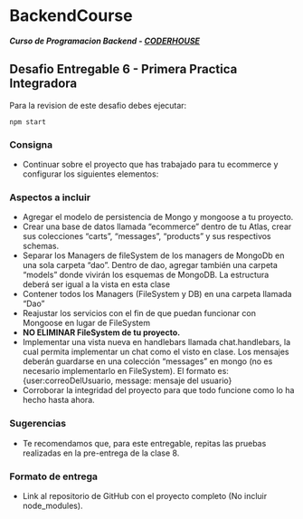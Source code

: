 # BackendCourse

**_Curso de Programacion Backend - [CODERHOUSE](https://www.coderhouse.com/)_**

## Desafio Entregable 6 - Primera Practica Integradora

Para la revision de este desafio debes ejecutar:

```
npm start
```

### Consigna

- Continuar sobre el proyecto que has trabajado para tu ecommerce y configurar los siguientes elementos:

### Aspectos a incluir

- Agregar el modelo de persistencia de Mongo y mongoose a tu proyecto.
- Crear una base de datos llamada “ecommerce” dentro de tu Atlas, crear sus colecciones “carts”, “messages”, “products” y sus respectivos schemas.
- Separar los Managers de fileSystem de los managers de MongoDb en una sola carpeta “dao”. Dentro de dao, agregar también una carpeta “models” donde vivirán los esquemas de MongoDB. La estructura deberá ser igual a la vista en esta clase
- Contener todos los Managers (FileSystem y DB) en una carpeta llamada “Dao”
- Reajustar los servicios con el fin de que puedan funcionar con Mongoose en lugar de FileSystem
- **NO ELIMINAR FileSystem de tu proyecto.**
- Implementar una vista nueva en handlebars llamada chat.handlebars, la cual permita implementar un chat como el visto en clase. Los mensajes deberán guardarse en una colección “messages” en mongo (no es necesario implementarlo en FileSystem). El formato es: {user:correoDelUsuario, message: mensaje del usuario}
- Corroborar la integridad del proyecto para que todo funcione como lo ha hecho hasta ahora.

### Sugerencias

- Te recomendamos que, para este entregable, repitas las pruebas realizadas en la pre-entrega de la clase 8.

### Formato de entrega

- Link al repositorio de GitHub con el proyecto completo (No incluir node_modules).

[comment]: <> (Este desafio pertenece a la clase 15 "Primera práctica integradora")
